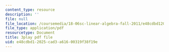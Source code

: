 ```yaml
---
content_type: resource
description: ''
file: null
file_location: /coursemedia/18-06sc-linear-algebra-fall-2011/e48cdbd12025cad3a61600319f38f19e_3cMyj8EKFGo.pdf
file_type: application/pdf
resourcetype: Document
title: 3play pdf file
uid: e48cdbd1-2025-cad3-a616-00319f38f19e
---
```

